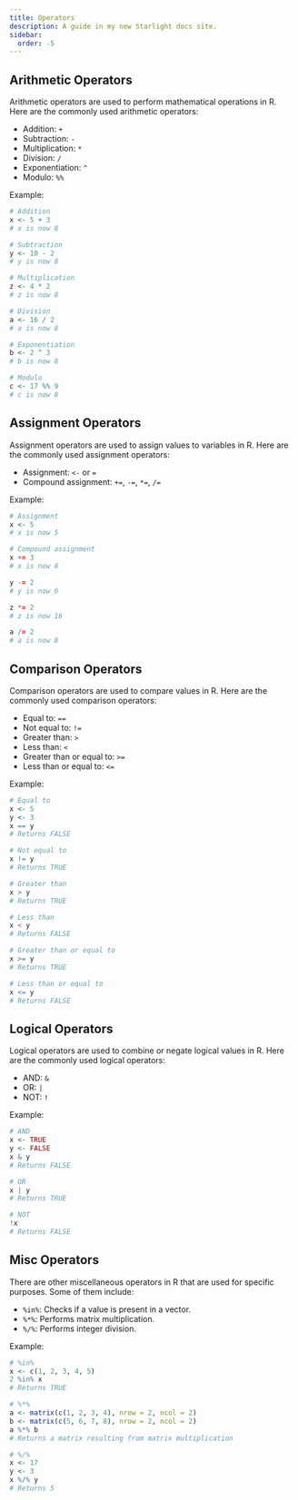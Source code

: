 ```yaml
---
title: Operators
description: A guide in my new Starlight docs site.
sidebar:
  order: -5
---
```


## Arithmetic Operators

Arithmetic operators are used to perform mathematical operations in R. Here are the commonly used arithmetic operators:

- Addition: `+`
- Subtraction: `-`
- Multiplication: `*`
- Division: `/`
- Exponentiation: `^`
- Modulo: `%%`

Example:

```R
# Addition
x <- 5 + 3
# x is now 8

# Subtraction
y <- 10 - 2
# y is now 8

# Multiplication
z <- 4 * 2
# z is now 8

# Division
a <- 16 / 2
# a is now 8

# Exponentiation
b <- 2 ^ 3
# b is now 8

# Modulo
c <- 17 %% 9
# c is now 8
```

## Assignment Operators

Assignment operators are used to assign values to variables in R. Here are the commonly used assignment operators:

- Assignment: `<-` or `=`
- Compound assignment: `+=`, `-=`, `*=`, `/=`

Example:

```R
# Assignment
x <- 5
# x is now 5

# Compound assignment
x += 3
# x is now 8

y -= 2
# y is now 6

z *= 2
# z is now 16

a /= 2
# a is now 8
```

## Comparison Operators

Comparison operators are used to compare values in R. Here are the commonly used comparison operators:

- Equal to: `==`
- Not equal to: `!=`
- Greater than: `>`
- Less than: `<`
- Greater than or equal to: `>=`
- Less than or equal to: `<=`

Example:

```R
# Equal to
x <- 5
y <- 3
x == y
# Returns FALSE

# Not equal to
x != y
# Returns TRUE

# Greater than
x > y
# Returns TRUE

# Less than
x < y
# Returns FALSE

# Greater than or equal to
x >= y
# Returns TRUE

# Less than or equal to
x <= y
# Returns FALSE
```

## Logical Operators

Logical operators are used to combine or negate logical values in R. Here are the commonly used logical operators:

- AND: `&`
- OR: `|`
- NOT: `!`

Example:

```R
# AND
x <- TRUE
y <- FALSE
x & y
# Returns FALSE

# OR
x | y
# Returns TRUE

# NOT
!x
# Returns FALSE
```

## Misc Operators

There are other miscellaneous operators in R that are used for specific purposes. Some of them include:

- `%in%`: Checks if a value is present in a vector.
- `%*%`: Performs matrix multiplication.
- `%/%`: Performs integer division.

Example:

```R
# %in%
x <- c(1, 2, 3, 4, 5)
2 %in% x
# Returns TRUE

# %*%
a <- matrix(c(1, 2, 3, 4), nrow = 2, ncol = 2)
b <- matrix(c(5, 6, 7, 8), nrow = 2, ncol = 2)
a %*% b
# Returns a matrix resulting from matrix multiplication

# %/%
x <- 17
y <- 3
x %/% y
# Returns 5
```